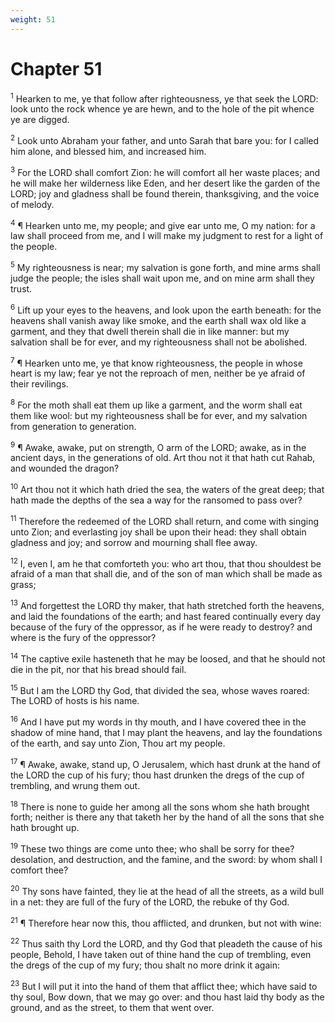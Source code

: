 ```yaml
---
weight: 51
---
```


# Chapter 51

<sup>1</sup> Hearken to me, ye that follow after righteousness, ye that seek the LORD: look unto the rock whence ye are hewn, and to the hole of the pit whence ye are digged. 

<sup>2</sup> Look unto Abraham your father, and unto Sarah that bare you: for I called him alone, and blessed him, and increased him. 

<sup>3</sup> For the LORD shall comfort Zion: he will comfort all her waste places; and he will make her wilderness like Eden, and her desert like the garden of the LORD; joy and gladness shall be found therein, thanksgiving, and the voice of melody. 

<sup>4</sup> ¶ Hearken unto me, my people; and give ear unto me, O my nation: for a law shall proceed from me, and I will make my judgment to rest for a light of the people. 

<sup>5</sup> My righteousness is near; my salvation is gone forth, and mine arms shall judge the people; the isles shall wait upon me, and on mine arm shall they trust. 

<sup>6</sup> Lift up your eyes to the heavens, and look upon the earth beneath: for the heavens shall vanish away like smoke, and the earth shall wax old like a garment, and they that dwell therein shall die in like manner: but my salvation shall be for ever, and my righteousness shall not be abolished. 

<sup>7</sup> ¶ Hearken unto me, ye that know righteousness, the people in whose heart is my law; fear ye not the reproach of men, neither be ye afraid of their revilings. 

<sup>8</sup> For the moth shall eat them up like a garment, and the worm shall eat them like wool: but my righteousness shall be for ever, and my salvation from generation to generation. 

<sup>9</sup> ¶ Awake, awake, put on strength, O arm of the LORD; awake, as in the ancient days, in the generations of old. Art thou not it that hath cut Rahab, and wounded the dragon? 

<sup>10</sup> Art thou not it which hath dried the sea, the waters of the great deep; that hath made the depths of the sea a way for the ransomed to pass over? 

<sup>11</sup> Therefore the redeemed of the LORD shall return, and come with singing unto Zion; and everlasting joy shall be upon their head: they shall obtain gladness and joy; and sorrow and mourning shall flee away. 

<sup>12</sup> I, even I, am he that comforteth you: who art thou, that thou shouldest be afraid of a man that shall die, and of the son of man which shall be made as grass; 

<sup>13</sup> And forgettest the LORD thy maker, that hath stretched forth the heavens, and laid the foundations of the earth; and hast feared continually every day because of the fury of the oppressor, as if he were ready to destroy? and where is the fury of the oppressor? 

<sup>14</sup> The captive exile hasteneth that he may be loosed, and that he should not die in the pit, nor that his bread should fail. 

<sup>15</sup> But I am the LORD thy God, that divided the sea, whose waves roared: The LORD of hosts is his name. 

<sup>16</sup> And I have put my words in thy mouth, and I have covered thee in the shadow of mine hand, that I may plant the heavens, and lay the foundations of the earth, and say unto Zion, Thou art my people. 

<sup>17</sup> ¶ Awake, awake, stand up, O Jerusalem, which hast drunk at the hand of the LORD the cup of his fury; thou hast drunken the dregs of the cup of trembling, and wrung them out. 

<sup>18</sup> There is none to guide her among all the sons whom she hath brought forth; neither is there any that taketh her by the hand of all the sons that she hath brought up. 

<sup>19</sup> These two things are come unto thee; who shall be sorry for thee? desolation, and destruction, and the famine, and the sword: by whom shall I comfort thee? 

<sup>20</sup> Thy sons have fainted, they lie at the head of all the streets, as a wild bull in a net: they are full of the fury of the LORD, the rebuke of thy God. 

<sup>21</sup> ¶ Therefore hear now this, thou afflicted, and drunken, but not with wine: 

<sup>22</sup> Thus saith thy Lord the LORD, and thy God that pleadeth the cause of his people, Behold, I have taken out of thine hand the cup of trembling, even the dregs of the cup of my fury; thou shalt no more drink it again: 

<sup>23</sup> But I will put it into the hand of them that afflict thee; which have said to thy soul, Bow down, that we may go over: and thou hast laid thy body as the ground, and as the street, to them that went over. 


